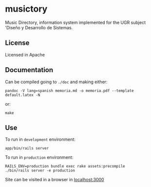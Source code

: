 # musictory
Music Directory, information system implemented for the UGR subject 'Diseño y Desarrollo de Sistemas.

## License
Licensed in Apache

## Documentation
Can be compiled going to `./doc` and making either:

``pandoc -V lang=spanish memoria.md -o memoria.pdf --template default.latex -N``

or:

``make``

## Use

To run in `development` environment:

~~~
app/bin/rails server
~~~

To run in `production` environment:

~~~
RAILS_ENV=production bundle exec rake assets:precompile
./bin/rails server -e production 
~~~

Site can be visited in a browser in [localhost:3000](http://localhost:3000)
